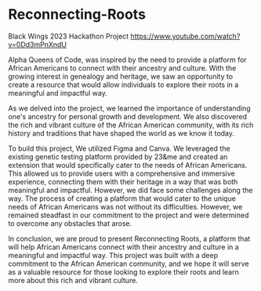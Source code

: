 # Reconnecting-Roots
Black Wings 2023 Hackathon Project
https://www.youtube.com/watch?v=0Dd3mPnXndU 

Alpha Queens of Code, was inspired by the need to provide a platform for African Americans to connect with their ancestry and culture. With the growing interest in genealogy and heritage, we saw an opportunity to create a resource that would allow individuals to explore their roots in a meaningful and impactful way.

As we delved into the project, we learned the importance of understanding one's ancestry for personal growth and development. We also discovered the rich and vibrant culture of the African American community, with its rich history and traditions that have shaped the world as we know it today.

To build this project, We utilized Figma and Canva. We leveraged the existing genetic testing platform provided by 23&me and created an extension that would specifically cater to the needs of African Americans. This allowed us to provide users with a comprehensive and immersive experience, connecting them with their heritage in a way that was both meaningful and impactful.
However, we did face some challenges along the way. The process of creating a platform that would cater to the unique needs of African Americans was not without its difficulties. However, we remained steadfast in our commitment to the project and were determined to overcome any obstacles that arose.

In conclusion, we are proud to present Reconnecting Roots, a platform that will help African Americans connect with their ancestry and culture in a meaningful and impactful way. This project was built with a deep commitment to the African American community, and we hope it will serve as a valuable resource for those looking to explore their roots and learn more about this rich and vibrant culture.
